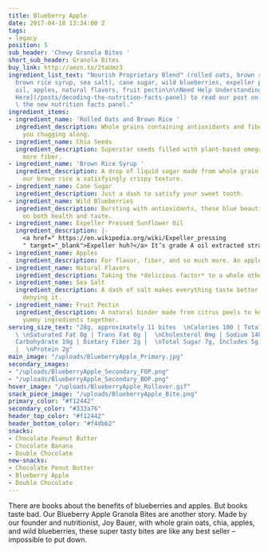 ```yaml
---
title: Blueberry Apple
date: 2017-04-18 13:34:00 Z
tags:
- legacy
position: 5
sub_header: 'Chewy Granola Bites '
short_sub_header: Granola Bites
buy_link: http://amzn.to/2taUmz3
ingredient_list_text: "Nourish Proprietary Blend™ (rolled oats, brown rice, chia seeds,
  brown rice syrup, sea salt), cane sugar, wild blueberries, expeller pressed sunflower
  oil, apples, natural flavors, fruit pectin\n\nNeed Help Understanding?    \n[Click
  Here](/posts/decoding-the-nutrition-facts-panel) to read our post on how to read
  \ the new nutrition facts panel."
ingredient_items:
- ingredient_name: 'Rolled Oats and Brown Rice '
  ingredient_description: Whole grains containing antioxidants and fiber that keep
    you chugging along.
- ingredient_name: Chia Seeds
  ingredient_description: Superstar seeds filled with plant-based omega-3 fats and
    more fiber.
- ingredient_name: 'Brown Rice Syrup '
  ingredient_description: A drop of liquid sugar made from whole grain rice, giving
    our brown rice a satisfyingly crispy texture.
- ingredient_name: Cane Sugar
  ingredient_description: Just a dash to satisfy your sweet tooth.
- ingredient_name: Wild Blueberries
  ingredient_description: Bursting with antioxidants, these blue beauties deliver
    on both health and taste.
- ingredient_name: Expeller Pressed Sunflower Oil
  ingredient_description: |-
    <a href=" https://en.wikipedia.org/wiki/Expeller_pressing
    " target="_blank">Expeller huh?</a> It’s grade A oil extracted straight from sunflower seeds without using chemicals.
- ingredient_name: Apples
  ingredient_description: For flavor, fiber, and so much more. An apple a day, right?
- ingredient_name: Natural Flavors
  ingredient_description: Taking the *delicious factor* to a whole other level.
- ingredient_name: Sea Salt
  ingredient_description: A dash of salt makes everything taste better, there’s no
    denying it.
- ingredient_name: Fruit Pectin
  ingredient_description: A natural binder made from citrus peels to keep all our
    yummy ingredients together.
serving_size_text: "28g, approximately 11 bites  \nCalories 100 | Total Fat 2.5g |
  \ \nSaturated Fat 0g | Trans Fat 0g |  \nCholesterol 0mg | Sodium 140mg |  \nTotal
  Carbohydrate 19g | Dietary Fiber 2g |  \nTotal Sugar 7g, Includes 5g Added Sugars
  |  \nProtein 2g"
main_image: "/uploads/BlueberryApple_Primary.jpg"
secondary_images:
- "/uploads/BlueberryApple_Secondary_FOP.png"
- "/uploads/BlueberryApple_Secondary_BOP.png"
hover_image: "/uploads/BlueberryApple_Rollover.gif"
snack_piece_image: "/uploads/BlueberryApple_Bite.png"
primary_color: "#f12442"
secondary_color: "#333a76"
header_top_color: "#f12442"
header_bottom_color: "#f4dbb2"
snacks:
- Chocolate Peanut Butter
- Chocolate Banana
- Double Chocolate
new-snacks:
- Chocolate Penut Butter
- Blueberry Apple
- Double Chocolate
---
```


There are books about the benefits of blueberries and apples. But books taste bad. Our Blueberry Apple Granola Bites are another story. Made by our founder and nutritionist, Joy Bauer, with whole grain oats, chia, apples, and wild blueberries, these super tasty bites are like any best seller – impossible to put down.